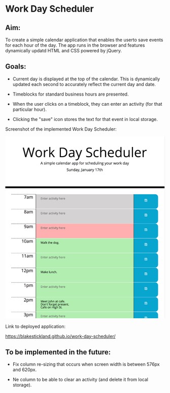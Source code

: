 # Work Day Scheduler

## Aim: 

To create a simple calendar application that enables the userto save events for each hour of the day. The app runs in the browser and features dynamically updatd HTML and CSS powered by jQuery.

## Goals:

* Current day is displayed at the top of the calendar. This is dynamically updated each second to accurately reflect the current day and date. 

* Timeblocks for standard business hours are presented.

* When the user clicks on a timeblock, they can enter an activity (for that particular hour).

* Clicking the "save" icon stores the text for that event in local storage. 


Screenshot of the implemented Work Day Scheduler:


![deployed work day scheduler](images/work-day-calendar-screenshot.png)

Link to deployed application:

https://blakestickland.github.io/work-day-scheduler/


## To be implemented in the future:

* Fix column re-sizing that occurs when screen width is between 576px and 620px.

* Ne column to be able to clear an activity (and delete it from local storage).

